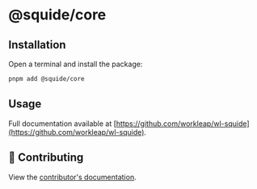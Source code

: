 # @squide/core

## Installation

Open a terminal and install the package:

```bash
pnpm add @squide/core
```

## Usage

Full documentation available at [https://github.com/workleap/wl-squide](https://github.com/workleap/wl-squide).

## 🤝 Contributing

View the [contributor's documentation](../../CONTRIBUTING.md).
